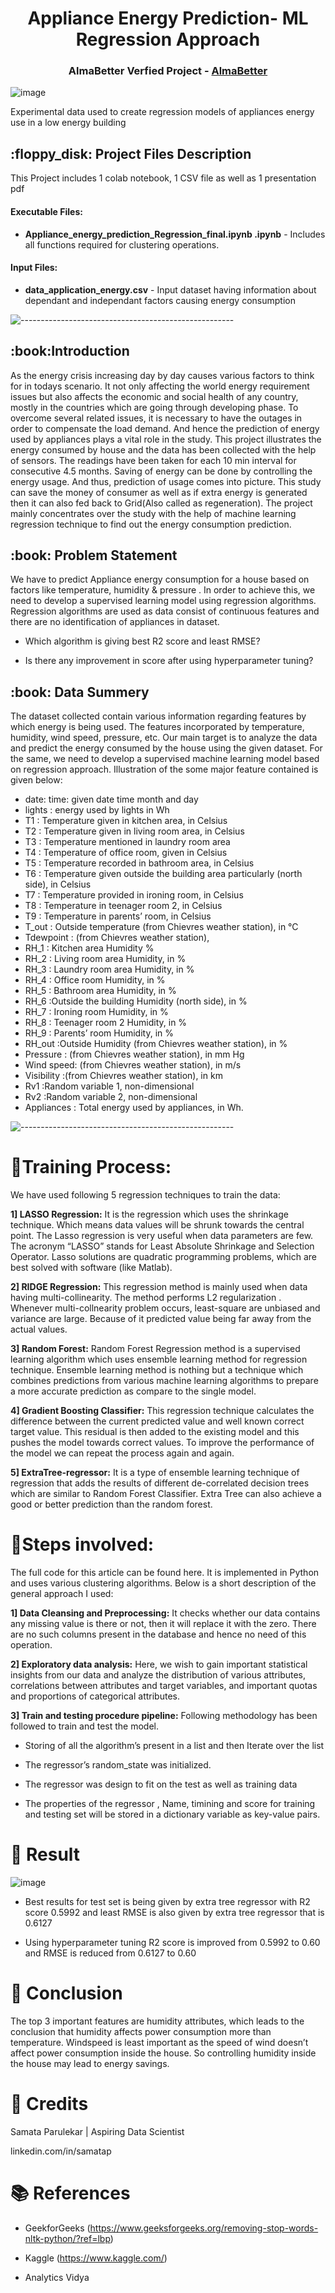 <h1 align="center"> Appliance Energy Prediction- ML Regression Approach </h1>
<h3 align="center"> AlmaBetter Verfied Project - <a href="https://www.almabetter.com/"> AlmaBetter </a> </h5>

<p align="center"> 
	
![image](https://user-images.githubusercontent.com/114068950/212836653-3d003162-ea5b-496b-8187-b2491fb3209b.png)
</p>


<p> Experimental data used to create regression models of appliances energy use in a low energy building</p>

<h2> :floppy_disk: Project Files Description</h2>

<p>This Project includes 1 colab notebook, 1 CSV file as well as 1 presentation pdf</p>
<h4>Executable Files:</h4>
<ul>
  <li><b>Appliance_energy_prediction_Regression_final.ipynb
.ipynb</b> - Includes all functions required for clustering operations.</li>
</ul>

<h4>Input Files:</h4>
<ul>
  <li><b>data_application_energy.csv</b> - Input dataset having information about dependant and independant factors causing energy consumption</li>
</ul>


![-----------------------------------------------------](https://raw.githubusercontent.com/andreasbm/readme/master/assets/lines/rainbow.png)

<h2> :book:Introduction</h2>
As the energy crisis increasing day by day causes various factors to think for in todays scenario. It not only affecting the world energy requirement issues but also affects the economic and social health of any country, mostly in the countries which are going through developing phase. To overcome several related issues, it is necessary to have the outages in order to compensate the load demand. And hence the prediction of energy used by appliances plays a vital role in the study.
	This project illustrates the energy consumed by house and the data has been collected with the help of sensors. The readings have been taken for each 10 min interval for consecutive 4.5 months. Saving of energy can be done by controlling the energy usage. And thus, prediction of usage comes into picture. This study can save the money of consumer as well as if extra energy is generated then it can also fed back to Grid(Also called as regeneration). The project mainly concentrates over the study with the help of machine learning regression technique to find out the energy consumption prediction.



<h2> :book: Problem Statement</h2>
We have to predict Appliance energy consumption for a house based on factors like temperature, humidity & pressure . In order to achieve this, we need to develop a supervised learning model using regression algorithms. Regression algorithms are used as data consist of continuous features and there are no identification of appliances in dataset.

* Which algorithm is giving best R2 score and least RMSE?

* Is there any improvement in score after using hyperparameter tuning?

<h2> :book: Data Summery</h2>
The dataset collected contain various information regarding features by which energy is being used. The features incorporated by temperature, humidity, wind speed, pressure, etc. Our main target is to analyze the data and predict the energy consumed by the house using the given dataset. For the same, we need to develop a supervised machine learning model based on regression approach.  Illustration of the some major feature contained is given below:

*	date: time: given date time month and day
*	lights : energy used by lights in Wh
*	T1 : Temperature given in kitchen area, in Celsius
*	T2 : Temperature given in living room area, in Celsius
*	T3 : Temperature mentioned in laundry room area
*	T4 : Temperature of office room, given in Celsius
*	T5 : Temperature recorded in  bathroom area, in Celsius
*	T6 : Temperature given outside the building area particularly (north side), in Celsius
*	T7 : Temperature provided in ironing room, in Celsius
*	T8 : Temperature in teenager room 2, in Celsius
*	T9 : Temperature in parents’ room, in Celsius
*	T_out : Outside temperature (from Chievres weather station), in °C
*	Tdewpoint : (from Chievres weather station), 
*	RH_1 : Kitchen area Humidity %
*	RH_2 : Living room area Humidity, in %
*	RH_3 : Laundry room area Humidity, in %
*	RH_4 : Office room Humidity, in %
*	RH_5 : Bathroom area Humidity, in %
*	RH_6 :Outside the building Humidity (north side), in %
*	RH_7 : Ironing room Humidity, in %
*	RH_8 : Teenager room 2  Humidity, in %
*	RH_9 : Parents’ room Humidity, in %
*	RH_out :Outside Humidity (from Chievres weather station), in %
*	Pressure : (from Chievres weather station), in mm Hg
*	Wind speed: (from Chievres weather station), in m/s
*	Visibility :(from Chievres weather station), in km
*	Rv1 :Random variable 1, non-dimensional
*	Rv2 :Random variable 2, non-dimensional
*	Appliances : Total energy used by appliances, in Wh.


![-----------------------------------------------------](https://raw.githubusercontent.com/andreasbm/readme/master/assets/lines/rainbow.png)


# :book:Training Process:

We have used following 5 regression techniques to train the data:

**1] LASSO Regression:**
It is the regression which uses the shrinkage technique. Which means data values will be shrunk towards the central point. The Lasso regression is very useful when data parameters are few. The acronym “LASSO” stands for Least Absolute Shrinkage and Selection Operator.
Lasso solutions are quadratic programming problems, which are best solved with software (like Matlab). 

**2] RIDGE Regression:**
This regression method is mainly used when data having multi-collinearity. The method performs L2 regularization . Whenever multi-collnearity problem occurs, least-square are unbiased and variance are large. Because of it predicted value being far away from the actual values.


**3] Random Forest:**
Random Forest Regression method is a supervised learning algorithm which uses ensemble learning method for regression technique. Ensemble learning method is nothing but a technique which combines predictions from various machine learning algorithms to prepare a more accurate prediction as compare to the single model.

**4] Gradient Boosting Classifier:**
This regression technique calculates the difference between the current predicted value and well known correct target value. This residual is then added to the existing model and this pushes the model towards correct values. To improve the performance of the model we can repeat the process again and again.

**5] ExtraTree-regressor:**
It is a type of ensemble learning technique of regression that adds the results of different de-correlated decision trees which are similar to Random Forest Classifier. Extra Tree can also achieve a good or better prediction than the random forest.


# :book:Steps involved:
The full code for this article can be found here. It is implemented in Python and uses various clustering algorithms. Below is a short description of the general approach I used:

**1] Data Cleansing and Preprocessing:**
It checks whether our data contains any missing value is there or not, then it will replace it with the zero. There are no such columns present in the database and hence no need of this operation.


**2] Exploratory data analysis:**
Here, we wish to gain important statistical insights from our data and analyze the distribution of various attributes, correlations between attributes and target variables, and important quotas and proportions of categorical attributes.

**3] Train and testing procedure pipeline:**
Following methodology has been followed to train and test the model.

* Storing of all the algorithm’s present in a list and then  Iterate over the list

* The regressor’s random_state was initialized.

* The regressor was design to fit on the test as well as training data

* The properties of the regressor , Name, timining and score for training and testing set will be stored in a dictionary variable as key-value pairs.

# :book: Result

![image](https://user-images.githubusercontent.com/114068681/214804970-64871899-f6ee-48d7-b1a5-12e8695a054d.png)


* Best results for test set is being given by extra tree regressor with R2 score 0.5992 and least RMSE is also given by extra tree regressor that is 0.6127

* Using hyperparameter tuning R2 score is improved from 0.5992 to 0.60 and RMSE is reduced from 0.6127 to 0.60


# :book: Conclusion

The top 3 important features are humidity attributes, which leads to the conclusion that humidity affects power consumption more than temperature. Windspeed is least important as the speed of wind doesn’t affect power consumption inside the house. So controlling humidity inside the house may lead to energy savings.

# 📜 Credits
Samata Parulekar | Aspiring Data Scientist

linkedin.com/in/samatap

# 📚 References

* GeekforGeeks (https://www.geeksforgeeks.org/removing-stop-words-nltk-python/?ref=lbp)

* Kaggle (https://www.kaggle.com/)

* Analytics Vidya
